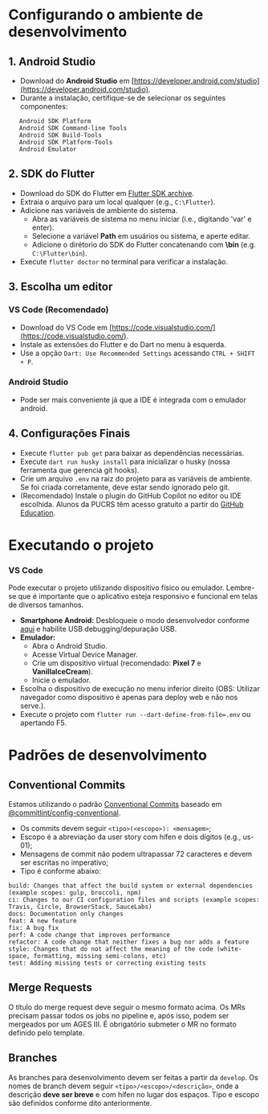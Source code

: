 # Configurando o ambiente de desenvolvimento

## 1. Android Studio

- Download do **Android Studio** em [https://developer.android.com/studio](https://developer.android.com/studio).
- Durante a instalação, certifique-se de selecionar os seguintes componentes:
```
   Android SDK Platform
   Android SDK Command-line Tools
   Android SDK Build-Tools
   Android SDK Platform-Tools
   Android Emulator
```
## 2. SDK do Flutter
- Download do SDK do Flutter em [Flutter SDK archive](https://docs.flutter.dev/release/archive?tab=windows).
- Extraia o arquivo para um local qualquer (e.g., `C:\Flutter`).
- Adicione nas variáveis de ambiente do sistema.
    - Abra as variáveis de sistema no menu iniciar (i.e., digitando 'var' e enter).
    - Selecione a variável **Path** em usuários ou sistema, e aperte editar.
    - Adicione o dirétorio do SDK do Flutter concatenando com **\bin** (e.g. `C:\Flutter\bin`).
- Execute `flutter doctor` no terminal para verificar a instalação.

## 3. Escolha um editor

### VS Code (Recomendado)

- Download do VS Code em [https://code.visualstudio.com/](https://code.visualstudio.com/).
- Instale as extensões do Flutter e do Dart no menu à esquerda.
- Use a opção `Dart: Use Recommended Settings` acessando `CTRL + SHIFT + P`.

### Android Studio

- Pode ser mais conveniente já que a IDE é integrada com o emulador android.

## 4. Configurações Finais

- Execute `flutter pub get` para baixar as dependências necessárias.
- Execute `dart run husky install` para inicializar o husky (nossa ferramenta que gerencia git hooks).
- Crie um arquivo `.env` na raiz do projeto para as variáveis de ambiente. Se foi criada corretamente, deve estar sendo ignorado pelo git.
- (Recomendado) Instale o plugin do GitHub Copilot no editor ou IDE escolhida. Alunos da PUCRS têm acesso gratuito a partir do [GitHub Education](https://education.github.com/).

# Executando o projeto

### VS Code

Pode executar o projeto utilizando dispositivo físico ou emulador. Lembre-se que é importante que o aplicativo esteja responsivo e funcional em telas de diversos tamanhos.
- **Smartphone Android:** Desbloqueie o modo desenvolvedor conforme [aqui](https://developer.android.com/studio/debug/dev-options) e habilite USB debugging/depuração USB.
- **Emulador:**
  - Abra o Android Studio.
  - Acesse Virtual Device Manager.
  - Crie um dispositivo virtual (recomendado: **Pixel 7** e **VanillaIceCream**).
  - Inicie o emulador.
- Escolha o dispositivo de execução no menu inferior direito (OBS: Utilizar navegador como dispositivo é apenas para deploy web e não nos serve.).
- Execute o projeto com `flutter run --dart-define-from-file=.env` ou apertando F5.

# Padrões de desenvolvimento

## Conventional Commits
Estamos utilizando o padrão [Conventional Commits](https://www.conventionalcommits.org/en/v1.0.0/) baseado em [@commitlint/config-conventional](https://github.com/angular/angular/blob/22b96b9/CONTRIBUTING.md#-commit-message-guidelines). 
- Os commits devem seguir `<tipo>(<escopo>): <mensagem>`;
- Escopo é a abreviação da user story com hífen e dois dígitos (e.g., us-01); 
- Mensagens de commit não podem ultrapassar 72 caracteres e devem ser escritas no imperativo; 
- Tipo é conforme abaixo:
```
build: Changes that affect the build system or external dependencies (example scopes: gulp, broccoli, npm)
ci: Changes to our CI configuration files and scripts (example scopes: Travis, Circle, BrowserStack, SauceLabs)
docs: Documentation only changes
feat: A new feature
fix: A bug fix
perf: A code change that improves performance
refactor: A code change that neither fixes a bug nor adds a feature
style: Changes that do not affect the meaning of the code (white-space, formatting, missing semi-colons, etc)
test: Adding missing tests or correcting existing tests
```

## Merge Requests

O título do merge request deve seguir o mesmo formato acima. Os MRs precisam passar todos os jobs no pipeline e, após isso, podem ser mergeados por um AGES III. É obrigatório submeter o MR no formato definido pelo template.

## Branches

As branches para desenvolvimento devem ser feitas a partir da `develop`. Os nomes de branch devem seguir `<tipo>/<escopo>/<descrição>`, onde a descrição **deve ser breve** e com hífen no lugar dos espaços. Tipo e escopo são definidos conforme dito anteriormente.
